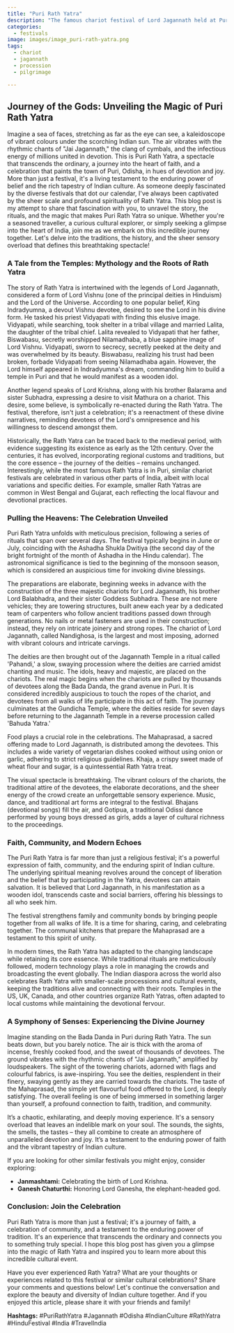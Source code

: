 ```yaml
---
title: "Puri Rath Yatra"
description: "The famous chariot festival of Lord Jagannath held at Puri, Odisha, where deities are placed on huge chariots and pulled through the streets."
categories:
  - festivals
image: images/image_puri-rath-yatra.png
tags:
  - chariot
  - jagannath
  - procession
  - pilgrimage

---
```


## Journey of the Gods: Unveiling the Magic of Puri Rath Yatra

Imagine a sea of faces, stretching as far as the eye can see, a kaleidoscope of vibrant colours under the scorching Indian sun. The air vibrates with the rhythmic chants of "Jai Jagannath," the clang of cymbals, and the infectious energy of millions united in devotion. This is Puri Rath Yatra, a spectacle that transcends the ordinary, a journey into the heart of faith, and a celebration that paints the town of Puri, Odisha, in hues of devotion and joy. More than just a festival, it's a living testament to the enduring power of belief and the rich tapestry of Indian culture. As someone deeply fascinated by the diverse festivals that dot our calendar, I've always been captivated by the sheer scale and profound spirituality of Rath Yatra. This blog post is my attempt to share that fascination with you, to unravel the story, the rituals, and the magic that makes Puri Rath Yatra so unique. Whether you're a seasoned traveller, a curious cultural explorer, or simply seeking a glimpse into the heart of India, join me as we embark on this incredible journey together. Let's delve into the traditions, the history, and the sheer sensory overload that defines this breathtaking spectacle!

### A Tale from the Temples: Mythology and the Roots of Rath Yatra

The story of Rath Yatra is intertwined with the legends of Lord Jagannath, considered a form of Lord Vishnu (one of the principal deities in Hinduism) and the Lord of the Universe. According to one popular belief, King Indradyumna, a devout Vishnu devotee, desired to see the Lord in his divine form. He tasked his priest Vidyapati with finding this elusive image. Vidyapati, while searching, took shelter in a tribal village and married Lalita, the daughter of the tribal chief. Lalita revealed to Vidyapati that her father, Biswabasu, secretly worshipped Nilamadhaba, a blue sapphire image of Lord Vishnu. Vidyapati, sworn to secrecy, secretly peeked at the deity and was overwhelmed by its beauty. Biswabasu, realizing his trust had been broken, forbade Vidyapati from seeing Nilamadhaba again. However, the Lord himself appeared in Indradyumna's dream, commanding him to build a temple in Puri and that he would manifest as a wooden idol.

Another legend speaks of Lord Krishna, along with his brother Balarama and sister Subhadra, expressing a desire to visit Mathura on a chariot. This desire, some believe, is symbolically re-enacted during the Rath Yatra. The festival, therefore, isn't just a celebration; it's a reenactment of these divine narratives, reminding devotees of the Lord's omnipresence and his willingness to descend amongst them.

Historically, the Rath Yatra can be traced back to the medieval period, with evidence suggesting its existence as early as the 12th century. Over the centuries, it has evolved, incorporating regional customs and traditions, but the core essence – the journey of the deities – remains unchanged. Interestingly, while the most famous Rath Yatra is in Puri, similar chariot festivals are celebrated in various other parts of India, albeit with local variations and specific deities. For example, smaller Rath Yatras are common in West Bengal and Gujarat, each reflecting the local flavour and devotional practices.

### Pulling the Heavens: The Celebration Unveiled

Puri Rath Yatra unfolds with meticulous precision, following a series of rituals that span over several days. The festival typically begins in June or July, coinciding with the Ashadha Shukla Dwitiya (the second day of the bright fortnight of the month of Ashadha in the Hindu calendar). The astronomical significance is tied to the beginning of the monsoon season, which is considered an auspicious time for invoking divine blessings.

The preparations are elaborate, beginning weeks in advance with the construction of the three majestic chariots for Lord Jagannath, his brother Lord Balabhadra, and their sister Goddess Subhadra. These are not mere vehicles; they are towering structures, built anew each year by a dedicated team of carpenters who follow ancient traditions passed down through generations. No nails or metal fasteners are used in their construction; instead, they rely on intricate joinery and strong ropes. The chariot of Lord Jagannath, called Nandighosa, is the largest and most imposing, adorned with vibrant colours and intricate carvings.

The deities are then brought out of the Jagannath Temple in a ritual called 'Pahandi,' a slow, swaying procession where the deities are carried amidst chanting and music. The idols, heavy and majestic, are placed on the chariots. The real magic begins when the chariots are pulled by thousands of devotees along the Bada Danda, the grand avenue in Puri. It is considered incredibly auspicious to touch the ropes of the chariot, and devotees from all walks of life participate in this act of faith. The journey culminates at the Gundicha Temple, where the deities reside for seven days before returning to the Jagannath Temple in a reverse procession called 'Bahuda Yatra.'

Food plays a crucial role in the celebrations. The Mahaprasad, a sacred offering made to Lord Jagannath, is distributed among the devotees. This includes a wide variety of vegetarian dishes cooked without using onion or garlic, adhering to strict religious guidelines. Khaja, a crispy sweet made of wheat flour and sugar, is a quintessential Rath Yatra treat.

The visual spectacle is breathtaking. The vibrant colours of the chariots, the traditional attire of the devotees, the elaborate decorations, and the sheer energy of the crowd create an unforgettable sensory experience. Music, dance, and traditional art forms are integral to the festival. Bhajans (devotional songs) fill the air, and Gotipua, a traditional Odissi dance performed by young boys dressed as girls, adds a layer of cultural richness to the proceedings.

### Faith, Community, and Modern Echoes

The Puri Rath Yatra is far more than just a religious festival; it's a powerful expression of faith, community, and the enduring spirit of Indian culture. The underlying spiritual meaning revolves around the concept of liberation and the belief that by participating in the Yatra, devotees can attain salvation. It is believed that Lord Jagannath, in his manifestation as a wooden idol, transcends caste and social barriers, offering his blessings to all who seek him.

The festival strengthens family and community bonds by bringing people together from all walks of life. It is a time for sharing, caring, and celebrating together. The communal kitchens that prepare the Mahaprasad are a testament to this spirit of unity.

In modern times, the Rath Yatra has adapted to the changing landscape while retaining its core essence. While traditional rituals are meticulously followed, modern technology plays a role in managing the crowds and broadcasting the event globally. The Indian diaspora across the world also celebrates Rath Yatra with smaller-scale processions and cultural events, keeping the traditions alive and connecting with their roots. Temples in the US, UK, Canada, and other countries organize Rath Yatras, often adapted to local customs while maintaining the devotional fervour.

### A Symphony of Senses: Experiencing the Divine Journey

Imagine standing on the Bada Danda in Puri during Rath Yatra. The sun beats down, but you barely notice. The air is thick with the aroma of incense, freshly cooked food, and the sweat of thousands of devotees. The ground vibrates with the rhythmic chants of "Jai Jagannath," amplified by loudspeakers. The sight of the towering chariots, adorned with flags and colourful fabrics, is awe-inspiring. You see the deities, resplendent in their finery, swaying gently as they are carried towards the chariots. The taste of the Mahaprasad, the simple yet flavourful food offered to the Lord, is deeply satisfying. The overall feeling is one of being immersed in something larger than yourself, a profound connection to faith, tradition, and community.

It’s a chaotic, exhilarating, and deeply moving experience. It's a sensory overload that leaves an indelible mark on your soul. The sounds, the sights, the smells, the tastes – they all combine to create an atmosphere of unparalleled devotion and joy. It’s a testament to the enduring power of faith and the vibrant tapestry of Indian culture.

If you are looking for other similar festivals you might enjoy, consider exploring:

*   **Janmashtami:** Celebrating the birth of Lord Krishna.
*   **Ganesh Chaturthi:** Honoring Lord Ganesha, the elephant-headed god.

### Conclusion: Join the Celebration

Puri Rath Yatra is more than just a festival; it's a journey of faith, a celebration of community, and a testament to the enduring power of tradition. It's an experience that transcends the ordinary and connects you to something truly special. I hope this blog post has given you a glimpse into the magic of Rath Yatra and inspired you to learn more about this incredible cultural event.

Have you ever experienced Rath Yatra? What are your thoughts or experiences related to this festival or similar cultural celebrations? Share your comments and questions below! Let's continue the conversation and explore the beauty and diversity of Indian culture together. And if you enjoyed this article, please share it with your friends and family!

**Hashtags:** #PuriRathYatra #Jagannath #Odisha #IndianCulture #RathYatra #HinduFestival #India #TravelIndia

